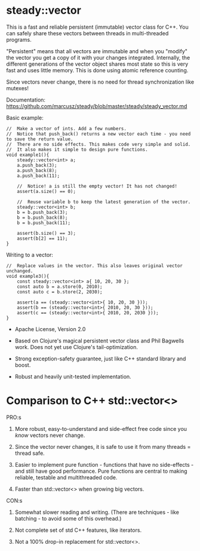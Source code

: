 # steady::vector<T>
This is a fast and reliable persistent (immutable) vector class for C++. You can safely share these vectors between threads in multi-threaded programs.

"Persistent" means that all vectors are immutable and when you "modify" the vector you get a copy of it with your changes integrated. Internally, the different generations of the vector object shares most state so this is very fast and uses little memory. This is done using atomic reference counting.

Since vectors never change, there is no need for thread synchronization like mutexes!

Documentation: https://github.com/marcusz/steady/blob/master/steady/steady_vector.md

Basic example:

	//	Make a vector of ints. Add a few numbers.
	//	Notice that push_back() returns a new vector each time - you need to save the return value.
	//	There are no side effects. This makes code very simple and solid.
	//	It also makes it simple to design pure functions.
	void example1(){
		steady::vector<int> a;
		a.push_back(3);
		a.push_back(8);
		a.push_back(11);

		//	Notice! a is still the empty vector! It has not changed!
		assert(a.size() == 0);

		//	Reuse variable b to keep the latest generation of the vector.
		steady::vector<int> b;
		b = b.push_back(3);
		b = b.push_back(8);
		b = b.push_back(11);

		assert(b.size() == 3);
		assert(b[2] == 11);
	}

Writing to a vector:

	//	Replace values in the vector. This also leaves original vector unchanged.
	void example3(){
		const steady::vector<int> a{ 10, 20, 30 };
		const auto b = a.store(0, 2010);
		const auto c = b.store(2, 2030);

		assert(a == (steady::vector<int>{ 10, 20, 30 }));
		assert(b == (steady::vector<int>{ 2010, 20, 30 }));
		assert(c == (steady::vector<int>{ 2010, 20, 2030 }));
	}


- Apache License, Version 2.0

- Based on Clojure's magical persistent vector class and Phil Bagwells work. Does not yet use Clojure's tail-optimization.

- Strong exception-safety guarantee, just like C++ standard library and boost.

- Robust and heavily unit-tested implementation.


# Comparison to C++ std::vector<>

PRO:s

1) More robust, easy-to-understand and side-effect free code since you *know* vectors never change.

2) Since the vector never changes, it is safe to use it from many threads = thread safe.

3) Easier to implement pure function - functions that have no side-effects - and still have good performance.
	Pure functions are central to making reliable, testable and multithreaded code.

4) Faster than std::vector<> when growing big vectors.


CON:s

1) Somewhat slower reading and writing. (There are techniques - like batching - to avoid some of this overhead.)

2) Not complete set of std C++ features, like iterators.

3) Not a 100% drop-in replacement for std::vector<>.